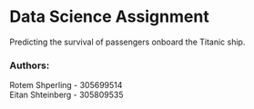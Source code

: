 # Data Science Assignment
Predicting the survival of passengers onboard the Titanic ship.

### Authors:
Rotem Shperling   - 305699514  
Eitan Shteinberg  - 305809535
